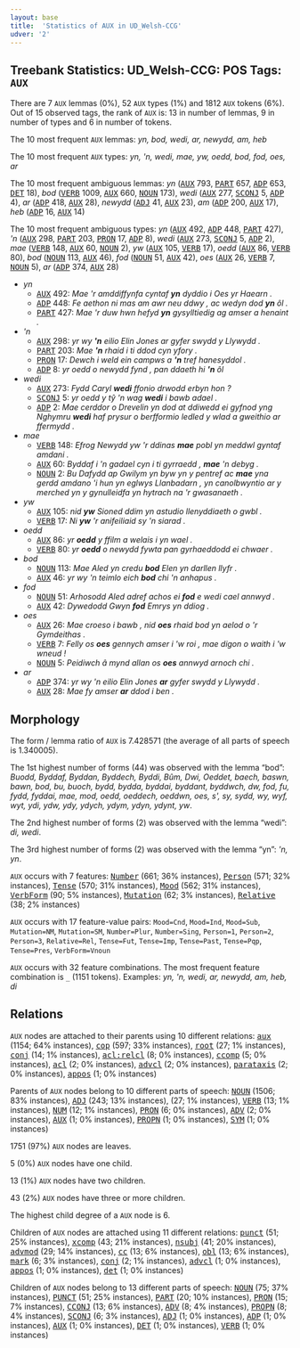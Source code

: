 ```yaml
---
layout: base
title:  'Statistics of AUX in UD_Welsh-CCG'
udver: '2'
---
```


## Treebank Statistics: UD_Welsh-CCG: POS Tags: `AUX`

There are 7 `AUX` lemmas (0%), 52 `AUX` types (1%) and 1812 `AUX` tokens (6%).
Out of 15 observed tags, the rank of `AUX` is: 13 in number of lemmas, 9 in number of types and 6 in number of tokens.

The 10 most frequent `AUX` lemmas: <em>yn, bod, wedi, ar, newydd, am, heb</em>

The 10 most frequent `AUX` types:  <em>yn, 'n, wedi, mae, yw, oedd, bod, fod, oes, ar</em>

The 10 most frequent ambiguous lemmas: <em>yn</em> (<tt><a href="cy_ccg-pos-AUX.html">AUX</a></tt> 793, <tt><a href="cy_ccg-pos-PART.html">PART</a></tt> 657, <tt><a href="cy_ccg-pos-ADP.html">ADP</a></tt> 653, <tt><a href="cy_ccg-pos-DET.html">DET</a></tt> 18), <em>bod</em> (<tt><a href="cy_ccg-pos-VERB.html">VERB</a></tt> 1009, <tt><a href="cy_ccg-pos-AUX.html">AUX</a></tt> 660, <tt><a href="cy_ccg-pos-NOUN.html">NOUN</a></tt> 173), <em>wedi</em> (<tt><a href="cy_ccg-pos-AUX.html">AUX</a></tt> 277, <tt><a href="cy_ccg-pos-SCONJ.html">SCONJ</a></tt> 5, <tt><a href="cy_ccg-pos-ADP.html">ADP</a></tt> 4), <em>ar</em> (<tt><a href="cy_ccg-pos-ADP.html">ADP</a></tt> 418, <tt><a href="cy_ccg-pos-AUX.html">AUX</a></tt> 28), <em>newydd</em> (<tt><a href="cy_ccg-pos-ADJ.html">ADJ</a></tt> 41, <tt><a href="cy_ccg-pos-AUX.html">AUX</a></tt> 23), <em>am</em> (<tt><a href="cy_ccg-pos-ADP.html">ADP</a></tt> 200, <tt><a href="cy_ccg-pos-AUX.html">AUX</a></tt> 17), <em>heb</em> (<tt><a href="cy_ccg-pos-ADP.html">ADP</a></tt> 16, <tt><a href="cy_ccg-pos-AUX.html">AUX</a></tt> 14)

The 10 most frequent ambiguous types:  <em>yn</em> (<tt><a href="cy_ccg-pos-AUX.html">AUX</a></tt> 492, <tt><a href="cy_ccg-pos-ADP.html">ADP</a></tt> 448, <tt><a href="cy_ccg-pos-PART.html">PART</a></tt> 427), <em>'n</em> (<tt><a href="cy_ccg-pos-AUX.html">AUX</a></tt> 298, <tt><a href="cy_ccg-pos-PART.html">PART</a></tt> 203, <tt><a href="cy_ccg-pos-PRON.html">PRON</a></tt> 17, <tt><a href="cy_ccg-pos-ADP.html">ADP</a></tt> 8), <em>wedi</em> (<tt><a href="cy_ccg-pos-AUX.html">AUX</a></tt> 273, <tt><a href="cy_ccg-pos-SCONJ.html">SCONJ</a></tt> 5, <tt><a href="cy_ccg-pos-ADP.html">ADP</a></tt> 2), <em>mae</em> (<tt><a href="cy_ccg-pos-VERB.html">VERB</a></tt> 148, <tt><a href="cy_ccg-pos-AUX.html">AUX</a></tt> 60, <tt><a href="cy_ccg-pos-NOUN.html">NOUN</a></tt> 2), <em>yw</em> (<tt><a href="cy_ccg-pos-AUX.html">AUX</a></tt> 105, <tt><a href="cy_ccg-pos-VERB.html">VERB</a></tt> 17), <em>oedd</em> (<tt><a href="cy_ccg-pos-AUX.html">AUX</a></tt> 86, <tt><a href="cy_ccg-pos-VERB.html">VERB</a></tt> 80), <em>bod</em> (<tt><a href="cy_ccg-pos-NOUN.html">NOUN</a></tt> 113, <tt><a href="cy_ccg-pos-AUX.html">AUX</a></tt> 46), <em>fod</em> (<tt><a href="cy_ccg-pos-NOUN.html">NOUN</a></tt> 51, <tt><a href="cy_ccg-pos-AUX.html">AUX</a></tt> 42), <em>oes</em> (<tt><a href="cy_ccg-pos-AUX.html">AUX</a></tt> 26, <tt><a href="cy_ccg-pos-VERB.html">VERB</a></tt> 7, <tt><a href="cy_ccg-pos-NOUN.html">NOUN</a></tt> 5), <em>ar</em> (<tt><a href="cy_ccg-pos-ADP.html">ADP</a></tt> 374, <tt><a href="cy_ccg-pos-AUX.html">AUX</a></tt> 28)


* <em>yn</em>
  * <tt><a href="cy_ccg-pos-AUX.html">AUX</a></tt> 492: <em>Mae 'r amddiffynfa cyntaf <b>yn</b> dyddio i Oes yr Haearn .</em>
  * <tt><a href="cy_ccg-pos-ADP.html">ADP</a></tt> 448: <em>Fe aethon ni mas am awr neu ddwy , ac wedyn dod <b>yn</b> ôl .</em>
  * <tt><a href="cy_ccg-pos-PART.html">PART</a></tt> 427: <em>Mae 'r duw hwn hefyd <b>yn</b> gysylltiedig ag amser a henaint .</em>
* <em>'n</em>
  * <tt><a href="cy_ccg-pos-AUX.html">AUX</a></tt> 298: <em>yr wy <b>'n</b> eilio Elin Jones ar gyfer swydd y Llywydd .</em>
  * <tt><a href="cy_ccg-pos-PART.html">PART</a></tt> 203: <em>Mae <b>'n</b> rhaid i ti ddod cyn yfory .</em>
  * <tt><a href="cy_ccg-pos-PRON.html">PRON</a></tt> 17: <em>Dewch i weld ein campws a <b>'n</b> tref hanesyddol .</em>
  * <tt><a href="cy_ccg-pos-ADP.html">ADP</a></tt> 8: <em>yr oedd o newydd fynd , pan ddaeth hi <b>'n</b> ôl</em>
* <em>wedi</em>
  * <tt><a href="cy_ccg-pos-AUX.html">AUX</a></tt> 273: <em>Fydd Caryl <b>wedi</b> ffonio drwodd erbyn hon ?</em>
  * <tt><a href="cy_ccg-pos-SCONJ.html">SCONJ</a></tt> 5: <em>yr oedd y tŷ 'n wag <b>wedi</b> i bawb adael .</em>
  * <tt><a href="cy_ccg-pos-ADP.html">ADP</a></tt> 2: <em>Mae cerddor o Drevelin yn dod at ddiwedd ei gyfnod yng Nghymru <b>wedi</b> haf prysur o berfformio ledled y wlad a gweithio ar ffermydd .</em>
* <em>mae</em>
  * <tt><a href="cy_ccg-pos-VERB.html">VERB</a></tt> 148: <em>Efrog Newydd yw 'r ddinas <b>mae</b> pobl yn meddwl gyntaf amdani .</em>
  * <tt><a href="cy_ccg-pos-AUX.html">AUX</a></tt> 60: <em>Byddaf i 'n gadael cyn i ti gyrraedd , <b>mae</b> 'n debyg .</em>
  * <tt><a href="cy_ccg-pos-NOUN.html">NOUN</a></tt> 2: <em>Bu Dafydd ap Gwilym yn byw yn y pentref ac <b>mae</b> yna gerdd amdano 'i hun yn eglwys Llanbadarn , yn canolbwyntio ar y merched yn y gynulleidfa yn hytrach na 'r gwasanaeth .</em>
* <em>yw</em>
  * <tt><a href="cy_ccg-pos-AUX.html">AUX</a></tt> 105: <em>nid <b>yw</b> Sioned ddim yn astudio llenyddiaeth o gwbl .</em>
  * <tt><a href="cy_ccg-pos-VERB.html">VERB</a></tt> 17: <em>Ni <b>yw</b> 'r anifeiliaid sy 'n siarad .</em>
* <em>oedd</em>
  * <tt><a href="cy_ccg-pos-AUX.html">AUX</a></tt> 86: <em>yr <b>oedd</b> y ffilm a welais i yn wael .</em>
  * <tt><a href="cy_ccg-pos-VERB.html">VERB</a></tt> 80: <em>yr <b>oedd</b> o newydd fywta pan gyrhaeddodd ei chwaer .</em>
* <em>bod</em>
  * <tt><a href="cy_ccg-pos-NOUN.html">NOUN</a></tt> 113: <em>Mae Aled yn credu <b>bod</b> Elen yn darllen llyfr .</em>
  * <tt><a href="cy_ccg-pos-AUX.html">AUX</a></tt> 46: <em>yr wy 'n teimlo eich <b>bod</b> chi 'n anhapus .</em>
* <em>fod</em>
  * <tt><a href="cy_ccg-pos-NOUN.html">NOUN</a></tt> 51: <em>Arhosodd Aled adref achos ei <b>fod</b> e wedi cael annwyd .</em>
  * <tt><a href="cy_ccg-pos-AUX.html">AUX</a></tt> 42: <em>Dywedodd Gwyn <b>fod</b> Emrys yn ddiog .</em>
* <em>oes</em>
  * <tt><a href="cy_ccg-pos-AUX.html">AUX</a></tt> 26: <em>Mae croeso i bawb , nid <b>oes</b> rhaid bod yn aelod o 'r Gymdeithas .</em>
  * <tt><a href="cy_ccg-pos-VERB.html">VERB</a></tt> 7: <em>Felly os <b>oes</b> gennych amser i 'w roi , mae digon o waith i 'w wneud !</em>
  * <tt><a href="cy_ccg-pos-NOUN.html">NOUN</a></tt> 5: <em>Peidiwch â mynd allan os <b>oes</b> annwyd arnoch chi .</em>
* <em>ar</em>
  * <tt><a href="cy_ccg-pos-ADP.html">ADP</a></tt> 374: <em>yr wy 'n eilio Elin Jones <b>ar</b> gyfer swydd y Llywydd .</em>
  * <tt><a href="cy_ccg-pos-AUX.html">AUX</a></tt> 28: <em>Mae fy amser <b>ar</b> ddod i ben .</em>

## Morphology

The form / lemma ratio of `AUX` is 7.428571 (the average of all parts of speech is 1.340005).

The 1st highest number of forms (44) was observed with the lemma “bod”: <em>Buodd, Byddaf, Byddan, Byddech, Byddi, Bûm, Dwi, Oeddet, baech, baswn, bawn, bod, bu, buoch, bydd, bydda, byddai, byddant, byddwch, dw, fod, fu, fydd, fyddai, mae, mod, oedd, oeddech, oeddwn, oes, s', sy, sydd, wy, wyf, wyt, ydi, ydw, ydy, ydych, ydym, ydyn, ydynt, yw</em>.

The 2nd highest number of forms (2) was observed with the lemma “wedi”: <em>di, wedi</em>.

The 3rd highest number of forms (2) was observed with the lemma “yn”: <em>'n, yn</em>.

`AUX` occurs with 7 features: <tt><a href="cy_ccg-feat-Number.html">Number</a></tt> (661; 36% instances), <tt><a href="cy_ccg-feat-Person.html">Person</a></tt> (571; 32% instances), <tt><a href="cy_ccg-feat-Tense.html">Tense</a></tt> (570; 31% instances), <tt><a href="cy_ccg-feat-Mood.html">Mood</a></tt> (562; 31% instances), <tt><a href="cy_ccg-feat-VerbForm.html">VerbForm</a></tt> (90; 5% instances), <tt><a href="cy_ccg-feat-Mutation.html">Mutation</a></tt> (62; 3% instances), <tt><a href="cy_ccg-feat-Relative.html">Relative</a></tt> (38; 2% instances)

`AUX` occurs with 17 feature-value pairs: `Mood=Cnd`, `Mood=Ind`, `Mood=Sub`, `Mutation=NM`, `Mutation=SM`, `Number=Plur`, `Number=Sing`, `Person=1`, `Person=2`, `Person=3`, `Relative=Rel`, `Tense=Fut`, `Tense=Imp`, `Tense=Past`, `Tense=Pqp`, `Tense=Pres`, `VerbForm=Vnoun`

`AUX` occurs with 32 feature combinations.
The most frequent feature combination is `_` (1151 tokens).
Examples: <em>yn, 'n, wedi, ar, newydd, am, heb, di</em>


## Relations

`AUX` nodes are attached to their parents using 10 different relations: <tt><a href="cy_ccg-dep-aux.html">aux</a></tt> (1154; 64% instances), <tt><a href="cy_ccg-dep-cop.html">cop</a></tt> (597; 33% instances), <tt><a href="cy_ccg-dep-root.html">root</a></tt> (27; 1% instances), <tt><a href="cy_ccg-dep-conj.html">conj</a></tt> (14; 1% instances), <tt><a href="cy_ccg-dep-acl-relcl.html">acl:relcl</a></tt> (8; 0% instances), <tt><a href="cy_ccg-dep-ccomp.html">ccomp</a></tt> (5; 0% instances), <tt><a href="cy_ccg-dep-acl.html">acl</a></tt> (2; 0% instances), <tt><a href="cy_ccg-dep-advcl.html">advcl</a></tt> (2; 0% instances), <tt><a href="cy_ccg-dep-parataxis.html">parataxis</a></tt> (2; 0% instances), <tt><a href="cy_ccg-dep-appos.html">appos</a></tt> (1; 0% instances)

Parents of `AUX` nodes belong to 10 different parts of speech: <tt><a href="cy_ccg-pos-NOUN.html">NOUN</a></tt> (1506; 83% instances), <tt><a href="cy_ccg-pos-ADJ.html">ADJ</a></tt> (243; 13% instances),  (27; 1% instances), <tt><a href="cy_ccg-pos-VERB.html">VERB</a></tt> (13; 1% instances), <tt><a href="cy_ccg-pos-NUM.html">NUM</a></tt> (12; 1% instances), <tt><a href="cy_ccg-pos-PRON.html">PRON</a></tt> (6; 0% instances), <tt><a href="cy_ccg-pos-ADV.html">ADV</a></tt> (2; 0% instances), <tt><a href="cy_ccg-pos-AUX.html">AUX</a></tt> (1; 0% instances), <tt><a href="cy_ccg-pos-PROPN.html">PROPN</a></tt> (1; 0% instances), <tt><a href="cy_ccg-pos-SYM.html">SYM</a></tt> (1; 0% instances)

1751 (97%) `AUX` nodes are leaves.

5 (0%) `AUX` nodes have one child.

13 (1%) `AUX` nodes have two children.

43 (2%) `AUX` nodes have three or more children.

The highest child degree of a `AUX` node is 6.

Children of `AUX` nodes are attached using 11 different relations: <tt><a href="cy_ccg-dep-punct.html">punct</a></tt> (51; 25% instances), <tt><a href="cy_ccg-dep-xcomp.html">xcomp</a></tt> (43; 21% instances), <tt><a href="cy_ccg-dep-nsubj.html">nsubj</a></tt> (41; 20% instances), <tt><a href="cy_ccg-dep-advmod.html">advmod</a></tt> (29; 14% instances), <tt><a href="cy_ccg-dep-cc.html">cc</a></tt> (13; 6% instances), <tt><a href="cy_ccg-dep-obl.html">obl</a></tt> (13; 6% instances), <tt><a href="cy_ccg-dep-mark.html">mark</a></tt> (6; 3% instances), <tt><a href="cy_ccg-dep-conj.html">conj</a></tt> (2; 1% instances), <tt><a href="cy_ccg-dep-advcl.html">advcl</a></tt> (1; 0% instances), <tt><a href="cy_ccg-dep-appos.html">appos</a></tt> (1; 0% instances), <tt><a href="cy_ccg-dep-det.html">det</a></tt> (1; 0% instances)

Children of `AUX` nodes belong to 13 different parts of speech: <tt><a href="cy_ccg-pos-NOUN.html">NOUN</a></tt> (75; 37% instances), <tt><a href="cy_ccg-pos-PUNCT.html">PUNCT</a></tt> (51; 25% instances), <tt><a href="cy_ccg-pos-PART.html">PART</a></tt> (20; 10% instances), <tt><a href="cy_ccg-pos-PRON.html">PRON</a></tt> (15; 7% instances), <tt><a href="cy_ccg-pos-CCONJ.html">CCONJ</a></tt> (13; 6% instances), <tt><a href="cy_ccg-pos-ADV.html">ADV</a></tt> (8; 4% instances), <tt><a href="cy_ccg-pos-PROPN.html">PROPN</a></tt> (8; 4% instances), <tt><a href="cy_ccg-pos-SCONJ.html">SCONJ</a></tt> (6; 3% instances), <tt><a href="cy_ccg-pos-ADJ.html">ADJ</a></tt> (1; 0% instances), <tt><a href="cy_ccg-pos-ADP.html">ADP</a></tt> (1; 0% instances), <tt><a href="cy_ccg-pos-AUX.html">AUX</a></tt> (1; 0% instances), <tt><a href="cy_ccg-pos-DET.html">DET</a></tt> (1; 0% instances), <tt><a href="cy_ccg-pos-VERB.html">VERB</a></tt> (1; 0% instances)

